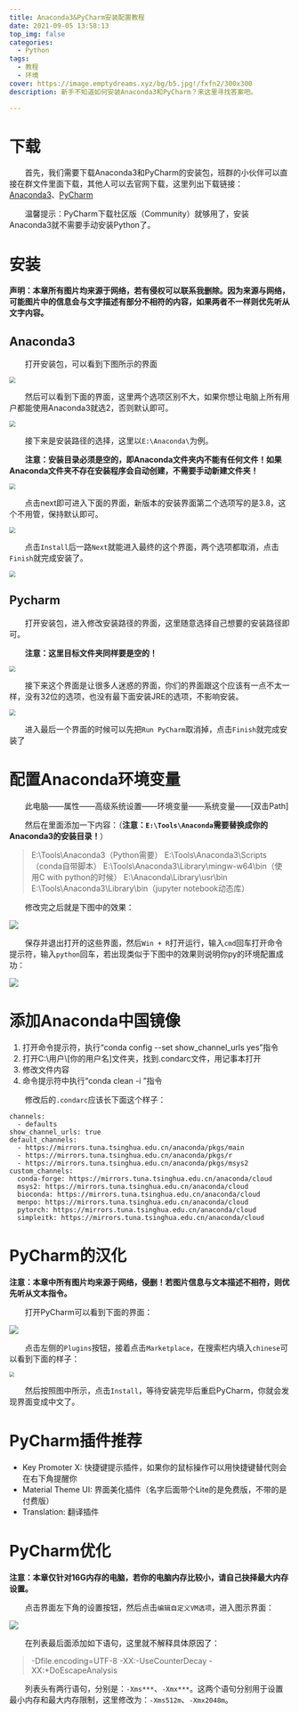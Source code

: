 ```yaml
---
title: Anaconda3&PyCharm安装配置教程
date: 2021-09-05 13:58:13
top_img: false
categories:
  - Python
tags:
  - 教程
  - 环境
cover: https://image.emptydreams.xyz/bg/b5.jpg!/fxfn2/300x300
description: 新手不知道如何安装Anaconda3和PyCharm？来这里寻找答案吧。

---
```


# 下载

&emsp;&emsp;首先，我们需要下载Anaconda3和PyCharm的安装包，班群的小伙伴可以直接在群文件里面下载，其他人可以去官网下载，这里列出下载链接：[Anaconda3](https://www.anaconda.com/products/individual)、[PyCharm](https://www.jetbrains.com/zh-cn/pycharm/download/#section=windows)

&emsp;&emsp;温馨提示：PyCharm下载社区版（Community）就够用了，安装Anaconda3就不需要手动安装Python了。

# 安装

**声明：本章所有图片均来源于网络，若有侵权可以联系我删除。因为来源与网络，可能图片中的信息会与文字描述有部分不相符的内容，如果两者不一样则优先听从文字内容。**

## Anaconda3

&emsp;&emsp;打开安装包，可以看到下图所示的界面

<img src="https://pic1.zhimg.com/v2-1a95c6756d90ce6dd74a9f08f6dd50a8_r.jpg" style="zoom:67%;" />

&emsp;&emsp;然后可以看到下面的界面，这里两个选项区别不大，如果你想让电脑上所有用户都能使用Anaconda3就选2，否则默认即可。

<img src="https://pic2.zhimg.com/v2-29778a46617e491adb554ac5fa5823b1_r.jpg" style="zoom:67%;" />

&emsp;&emsp;接下来是安装路径的选择，这里以`E:\Anaconda\`为例。

&emsp;&emsp;**注意：安装目录必须是空的，即Anaconda文件夹内不能有任何文件！如果Anaconda文件夹不存在安装程序会自动创建，不需要手动新建文件夹！**

<img src="https://pic2.zhimg.com/v2-64590b21362f65132f54d1a597f0c809_r.jpg" style="zoom:67%;" />

&emsp;&emsp;点击next即可进入下面的界面，新版本的安装界面第二个选项写的是3.8，这个不用管，保持默认即可。

<img src="https://pic1.zhimg.com/v2-118a4d294002f24f36b86cb6250b2594_r.jpg" style="zoom:67%;" />

&emsp;&emsp;点击`Install`后一路`Next`就能进入最终的这个界面，两个选项都取消，点击`Finish`就完成安装了。

<img src="https://pic2.zhimg.com/v2-6ed983e8cedf48dc0c0870d3de2c620d_r.jpg" style="zoom:67%;" />

## Pycharm

&emsp;&emsp;打开安装包，进入修改安装路径的界面，这里随意选择自己想要的安装路径即可。

&emsp;&emsp;**注意：这里目标文件夹同样要是空的！**

<img src="https://pic4.zhimg.com/80/v2-8fa2ab72964bc9a979b31d562012e45b_720w.jpg" style="zoom:67%;" />

&emsp;&emsp;接下来这个界面是让很多人迷惑的界面，你们的界面跟这个应该有一点不太一样，没有32位的选项，也没有最下面安装JRE的选项，不影响安装。

<img src="https://pic2.zhimg.com/80/v2-4adeead66fe9a9ac358d2ef6e1984b2d_720w.jpg" style="zoom: 67%;" />

&emsp;&emsp;进入最后一个界面的时候可以先把`Run PyCharm`取消掉，点击`Finish`就完成安装了

# 配置Anaconda环境变量

&emsp;&emsp;此电脑——属性——高级系统设置——环境变量——系统变量——[双击Path]

&emsp;&emsp;然后在里面添加一下内容：（**注意：`E:\Tools\Anaconda`需要替换成你的Anaconda3的安装目录！**）

> E:\Tools\Anaconda3（Python需要）
> E:\Tools\Anaconda3\Scripts（conda自带脚本）
> E:\Tools\Anaconda3\Library\mingw-w64\bin（使用C with python的时候） E:\Anaconda\Library\usr\bin
> E:\Tools\Anaconda3\Library\bin（jupyter notebook动态库）

&emsp;&emsp;修改完之后就是下图中的效果：

![](https://image.emptydreams.xyz/py/path.png!/scale/67)

&emsp;&emsp;保存并退出打开的这些界面，然后`Win + R`打开运行，输入`cmd`回车打开命令提示符，输入`python`回车，若出现类似于下图中的效果则说明你py的环境配置成功：

![](https://image.emptydreams.xyz/py/check.png!/scale/67)

# 添加Anaconda中国镜像

<ol>
    <li>打开命令提示符，执行“conda config --set show_channel_urls yes”指令</li>
    <li>打开C:\用户\[你的用户名]文件夹，找到.condarc文件，用记事本打开</li>
    <li>修改文件内容</li>
    <li>命令提示符中执行“conda clean -i ”指令</li>
</ol>


&emsp;&emsp;修改后的`.condarc`应该长下面这个样子：

```
channels:
  - defaults
show_channel_urls: true
default_channels:
  - https://mirrors.tuna.tsinghua.edu.cn/anaconda/pkgs/main
  - https://mirrors.tuna.tsinghua.edu.cn/anaconda/pkgs/r
  - https://mirrors.tuna.tsinghua.edu.cn/anaconda/pkgs/msys2
custom_channels:
  conda-forge: https://mirrors.tuna.tsinghua.edu.cn/anaconda/cloud
  msys2: https://mirrors.tuna.tsinghua.edu.cn/anaconda/cloud
  bioconda: https://mirrors.tuna.tsinghua.edu.cn/anaconda/cloud
  menpo: https://mirrors.tuna.tsinghua.edu.cn/anaconda/cloud
  pytorch: https://mirrors.tuna.tsinghua.edu.cn/anaconda/cloud
  simpleitk: https://mirrors.tuna.tsinghua.edu.cn/anaconda/cloud
```

# PyCharm的汉化

**注意：本章中所有图片均来源于网络，侵删！若图片信息与文本描述不相符，则优先听从文本指令。**

&emsp;&emsp;打开PyCharm可以看到下面的界面：

![](https://image.emptydreams.xyz/py/25389123-349af93c05042b76.webp!/scale/80)

&emsp;&emsp;点击左侧的`Plugins`按钮，接着点击`Marketplace`，在搜索栏内填入`chinese`可以看到下面的样子：

<img src="https://img-blog.csdnimg.cn/20210304214811945.png?x-oss-process=image/watermark,type_ZmFuZ3poZW5naGVpdGk,shadow_10,text_aHR0cHM6Ly9ibG9nLmNzZG4ubmV0L3FxXzQ0MTExODA1,size_16,color_FFFFFF,t_70#pic_center" style="zoom:59%;" />

&emsp;&emsp;然后按照图中所示，点击`Install`，等待安装完毕后重启PyCharm，你就会发现界面变成中文了。

# PyCharm插件推荐

<ul>
    <li>Key Promoter X: 快捷键提示插件，如果你的鼠标操作可以用快捷键替代则会在右下角提醒你</li>
    <li>Material Theme UI: 界面美化插件（名字后面带个Lite的是免费版，不带的是付费版）</li>
    <li>Translation: 翻译插件</li>
</ul>


# PyCharm优化

**注意：本章仅针对16G内存的电脑，若你的电脑内存比较小，请自己抉择最大内存设置。**

&emsp;&emsp;点击界面左下角的设置按钮，然后点击`编辑自定义VM选项`，进入图示界面：

![](https://image.emptydreams.xyz/py/edit.png!/scale/67)

&emsp;&emsp;在列表最后面添加如下语句，这里就不解释具体原因了：

>-Dfile.encoding=UTF-8
>-XX:-UseCounterDecay
>-XX:+DoEscapeAnalysis

&emsp;&emsp;列表头有两行语句，分别是：`-Xms***`、`-Xmx***`。这两个语句分别用于设置最小内存和最大内存限制，这里修改为：`-Xms512m`、`-Xmx2048m`。
